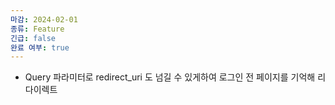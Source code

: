 ```yaml
---
마감: 2024-02-01
종류: Feature
긴급: false
완료 여부: true
---
```


- Query 파라미터로 redirect_uri 도 넘길 수 있게하여 로그인 전 페이지를 기억해 리다이렉트
